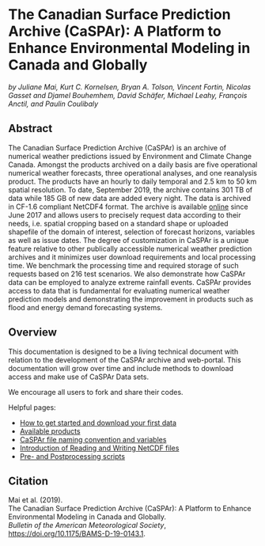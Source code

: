 # The Canadian Surface Prediction Archive (CaSPAr): A Platform to Enhance Environmental Modeling in Canada and Globally
*by Juliane Mai, Kurt C. Kornelsen, Bryan A. Tolson, Vincent Fortin, Nicolas Gasset and Djamel Bouhemhem, David Schäfer, Michael Leahy, François Anctil, and Paulin Coulibaly*

## Abstract
The Canadian Surface Prediction Archive (CaSPAr) is an archive of numerical weather predictions issued by Environment and Climate Change Canada. Amongst the products archived on a daily basis are five operational numerical weather forecasts, three operational analyses, and one reanalysis product. The products have an hourly to daily temporal and 2.5 km to 50 km spatial resolution. To date, September 2019, the archive contains 301 TB of data while 185 GB of new data are added every night. The data is archived in CF-1.6 compliant NetCDF4 format. The archive is available [online](https://caspar-data.ca) since June 2017 and allows users to precisely request data according to their needs, i.e. spatial cropping based on a standard shape or uploaded shapefile of the domain of interest, selection of forecast horizons, variables as well as issue dates. The degree of customization in CaSPAr is a unique feature relative to other publically accessible numerical weather prediction archives and it minimizes user download requirements and local processing time. We benchmark the processing time and required storage of such requests based on 216 test scenarios. We also demonstrate how CaSPAr data can be employed to analyze extreme rainfall events. CaSPAr provides access to data that is fundamental for evaluating numerical weather prediction models and demonstrating the improvement in products such as flood and energy demand forecasting systems. 

## Overview
This documentation is designed to be a living technical document with relation to the development of the CaSPAr archive and web-portal. This documentation will grow over time and include methods to download access and make use of CaSPAr Data sets.

We encourage all users to fork and share their codes.

Helpful pages:
* [How to get started and download your first data](https://github.com/julemai/CaSPAr/wiki/How-to-get-started-and-download-your-first-data)
* [Available products](https://github.com/julemai/CaSPAr/wiki/Available-products)
* [CaSPAr file naming convention and variables](https://github.com/julemai/CaSPAr/wiki/CaSPAr-file-naming-convention-and-variables)
* [Introduction of Reading and Writing NetCDF files](https://github.com/julemai/CaSPAr/wiki/Introduction-of-Reading-and-Writing-NetCDF-files)
* [Pre- and Postprocessing scripts](https://github.com/julemai/CaSPAr/tree/master/utility_scripts)

## Citation
Mai et al. (2019).<br>
The Canadian Surface Prediction Archive (CaSPAr): A Platform to Enhance Environmental Modeling in Canada and Globally.<br>
*Bulletin of the American Meteorological Society*, https://doi.org/10.1175/BAMS-D-19-0143.1.
